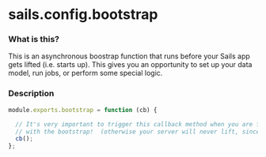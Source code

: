 # sails.config.bootstrap

### What is this?
This is an asynchronous boostrap function that runs before your Sails app gets lifted (i.e. starts up). This gives you an opportunity to set up your data model, run jobs, or perform some special logic.

### Description

```javascript
module.exports.bootstrap = function (cb) {

  // It's very important to trigger this callback method when you are finished
  // with the bootstrap!  (otherwise your server will never lift, since it's waiting on the bootstrap)
  cb();
};
```







<docmeta name="displayName" value="sails.config.bootstrap()">
<docmeta name="pageType" value="property">
